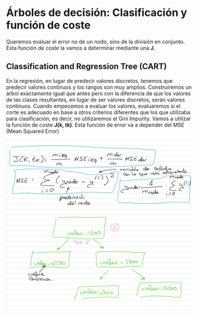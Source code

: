 # Árboles de decisión: Clasificación y función de coste

Queremos evaluar el error no de un nodo, sino de la división en conjunto. Esta función de coste la vamos a determinar mediante una **J**.

## Classification and Regression Tree (CART)

En la regresión, en lugar de predecir valores discretos, tenemos que predecir valores continuos y los rangos son muy amplios.
Construiremos un árbol exactamente igual que antes pero con la diferencia de que los valores de las clases resultantes, en lugar de ser valores discretos, serán valores continuos.
Cuando empecemos a evaluar los valores, evaluaremos si el corte es adecuado en base a otros criterios diferentes que los que utilizaba para clasificación, es decir, no utilizaremos el Gini Impurity. Vamos a utilizar la función de coste **J(k, tk)**. Esta función de error va a depender del MSE (Mean Squared Error)

![alt text](image-7.png)



